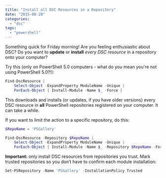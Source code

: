 ```yaml
---
title: "Install all DSC Resources in a Repository"
date: "2015-08-28"
categories: 
  - "dsc"
tags: 
  - "powershell"
---
```


Something quick for Friday morning! Are you feeling enthusiastic about DSC? Do you want to **update** or **install** _every DSC resource_ in a repository onto your computer?

Try this (only on PowerShell 5.0 computers - what do you mean you're not using PowerShell 5.0?!):

```powershell
Find-DscResource |
    Select-Object -ExpandProperty ModuleName -Unique |
    ForEach-Object { Install-Module -Name $_ -Force }
```

This downloads and installs (or updates, if you have older versions) every DSC resource in **all** PowerShell repositories registered on your computer. It can take a while.

If you want to limit the action to a specific repository, do this:

```powershell
$RepoName = 'PSGallery'

Find-DscResource -Repository $RepoName |
    Select-Object -ExpandProperty ModuleName -Unique |
    ForEach-Object { Install-Module -Name $_ -Repository $RepoName -Force }
```

**Important:** only install DSC resources from repositories you trust. Mark trusted repositories so you don’t have to confirm each module installation:

```powershell
Set-PSRepository -Name 'PSGallery' -InstallationPolicy Trusted
```
